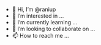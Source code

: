 - 👋 Hi, I’m @raniup
- 👀 I’m interested in ...
- 🌱 I’m currently learning ...
- 💞️ I’m looking to collaborate on ...
- 📫 How to reach me ...

<!---
raniup/raniup is a ✨ special ✨ repository because its `README.md` (this file) appears on your GitHub profile.
You can click the Preview link to take a look at your changes.
--->
